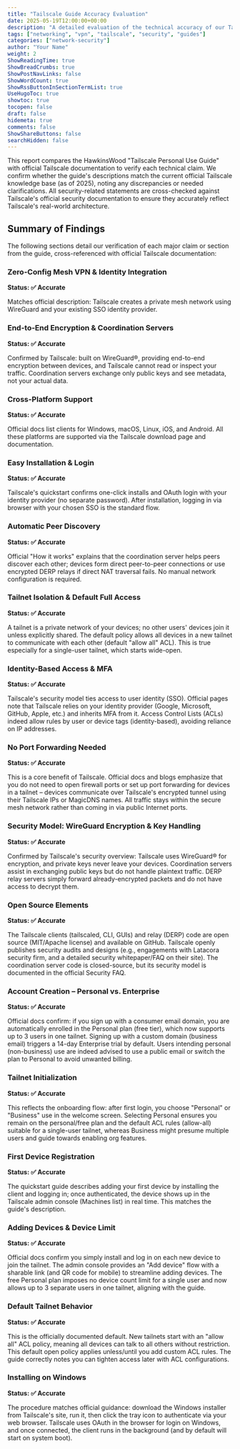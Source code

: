 ```yaml
---
title: "Tailscale Guide Accuracy Evaluation"
date: 2025-05-19T12:00:00+00:00
description: "A detailed evaluation of the technical accuracy of our Tailscale Personal Use Guide"
tags: ["networking", "vpn", "tailscale", "security", "guides"]
categories: ["network-security"]
author: "Your Name"
weight: 2
ShowReadingTime: true
ShowBreadCrumbs: true
ShowPostNavLinks: false
ShowWordCount: true
ShowRssButtonInSectionTermList: true
UseHugoToc: true
showtoc: true
tocopen: false
draft: false
hidemeta: true
comments: false
ShowShareButtons: false
searchHidden: false
---
```


This report compares the HawkinsWood "Tailscale Personal Use Guide" with official Tailscale documentation to verify each technical claim. We confirm whether the guide's descriptions match the current official Tailscale knowledge base (as of 2025), noting any discrepancies or needed clarifications. All security-related statements are cross-checked against Tailscale's official security documentation to ensure they accurately reflect Tailscale's real-world architecture.

## Summary of Findings

The following sections detail our verification of each major claim or section from the guide, cross-referenced with official Tailscale documentation:

### Zero-Config Mesh VPN & Identity Integration
**Status: ✅ Accurate**

Matches official description: Tailscale creates a private mesh network using WireGuard and your existing SSO identity provider.

### End-to-End Encryption & Coordination Servers
**Status: ✅ Accurate**

Confirmed by Tailscale: built on WireGuard®, providing end-to-end encryption between devices, and Tailscale cannot read or inspect your traffic. Coordination servers exchange only public keys and see metadata, not your actual data.

### Cross-Platform Support
**Status: ✅ Accurate**

Official docs list clients for Windows, macOS, Linux, iOS, and Android. All these platforms are supported via the Tailscale download page and documentation.

### Easy Installation & Login
**Status: ✅ Accurate**

Tailscale's quickstart confirms one-click installs and OAuth login with your identity provider (no separate password). After installation, logging in via browser with your chosen SSO is the standard flow.

### Automatic Peer Discovery
**Status: ✅ Accurate**

Official "How it works" explains that the coordination server helps peers discover each other; devices form direct peer-to-peer connections or use encrypted DERP relays if direct NAT traversal fails. No manual network configuration is required.

### Tailnet Isolation & Default Full Access
**Status: ✅ Accurate**

A tailnet is a private network of your devices; no other users' devices join it unless explicitly shared. The default policy allows all devices in a new tailnet to communicate with each other (default "allow all" ACL). This is true especially for a single-user tailnet, which starts wide-open.

### Identity-Based Access & MFA
**Status: ✅ Accurate**

Tailscale's security model ties access to user identity (SSO). Official pages note that Tailscale relies on your identity provider (Google, Microsoft, GitHub, Apple, etc.) and inherits MFA from it. Access Control Lists (ACLs) indeed allow rules by user or device tags (identity-based), avoiding reliance on IP addresses.

### No Port Forwarding Needed
**Status: ✅ Accurate**

This is a core benefit of Tailscale. Official docs and blogs emphasize that you do not need to open firewall ports or set up port forwarding for devices in a tailnet – devices communicate over Tailscale's encrypted tunnel using their Tailscale IPs or MagicDNS names. All traffic stays within the secure mesh network rather than coming in via public Internet ports.

### Security Model: WireGuard Encryption & Key Handling
**Status: ✅ Accurate**

Confirmed by Tailscale's security overview: Tailscale uses WireGuard® for encryption, and private keys never leave your devices. Coordination servers assist in exchanging public keys but do not handle plaintext traffic. DERP relay servers simply forward already-encrypted packets and do not have access to decrypt them.

### Open Source Elements
**Status: ✅ Accurate**

The Tailscale clients (tailscaled, CLI, GUIs) and relay (DERP) code are open source (MIT/Apache license) and available on GitHub. Tailscale openly publishes security audits and designs (e.g., engagements with Latacora security firm, and a detailed security whitepaper/FAQ on their site). The coordination server code is closed-source, but its security model is documented in the official Security FAQ.

### Account Creation – Personal vs. Enterprise
**Status: ✅ Accurate**

Official docs confirm: if you sign up with a consumer email domain, you are automatically enrolled in the Personal plan (free tier), which now supports up to 3 users in one tailnet. Signing up with a custom domain (business email) triggers a 14-day Enterprise trial by default. Users intending personal (non-business) use are indeed advised to use a public email or switch the plan to Personal to avoid unwanted billing.

### Tailnet Initialization
**Status: ✅ Accurate**

This reflects the onboarding flow: after first login, you choose "Personal" or "Business" use in the welcome screen. Selecting Personal ensures you remain on the personal/free plan and the default ACL rules (allow-all) suitable for a single-user tailnet, whereas Business might presume multiple users and guide towards enabling org features.

### First Device Registration
**Status: ✅ Accurate**

The quickstart guide describes adding your first device by installing the client and logging in; once authenticated, the device shows up in the Tailscale admin console (Machines list) in real time. This matches the guide's description.

### Adding Devices & Device Limit
**Status: ✅ Accurate**

Official docs confirm you simply install and log in on each new device to join the tailnet. The admin console provides an "Add device" flow with a sharable link (and QR code for mobile) to streamline adding devices. The free Personal plan imposes no device count limit for a single user and now allows up to 3 separate users in one tailnet, aligning with the guide.

### Default Tailnet Behavior
**Status: ✅ Accurate**

This is the officially documented default. New tailnets start with an "allow all" ACL policy, meaning all devices can talk to all others without restriction. This default open policy applies unless/until you add custom ACL rules. The guide correctly notes you can tighten access later with ACL configurations.

### Installing on Windows
**Status: ✅ Accurate**

The procedure matches official guidance: download the Windows installer from Tailscale's site, run it, then click the tray icon to authenticate via your web browser. Tailscale uses OAuth in the browser for login on Windows, and once connected, the client runs in the background (and by default will start on system boot).
